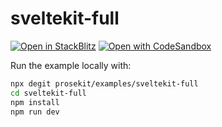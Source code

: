 # sveltekit-full

[![Open in StackBlitz](https://developer.stackblitz.com/img/open_in_stackblitz.svg)](https://stackblitz.com/github/prosekit/examples/tree/master/sveltekit-full)
[![Open with CodeSandbox](https://assets.codesandbox.io/github/button-edit-lime.svg)](https://codesandbox.io/p/sandbox/github/prosekit/examples/tree/master/sveltekit-full)

Run the example locally with:

```bash
npx degit prosekit/examples/sveltekit-full
cd sveltekit-full
npm install
npm run dev
```

